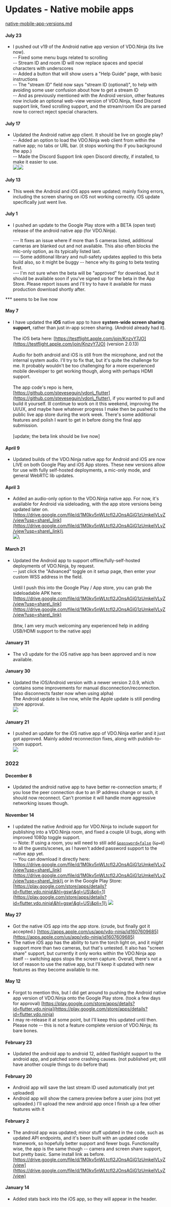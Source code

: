 # Updates - Native mobile apps

[native-mobile-app-versions.md](../steves-helper-apps/native-mobile-app-versions.md "mention")

#### July 23

* I pushed out v19 of the Android native app version of VDO.Ninja (its live now).\
  \-- Fixed some menu bugs related to scrolling\
  \-- Stream ID and room ID will now replace spaces and special characters with underscores\
  \-- Added a button that will show users a "Help Guide" page, with basic instructions\
  \-- The "stream ID" field now says "stream ID (optional)", to help with avoiding some user confusion about how to get a stream ID\
  \-- And as previously mentioned with the Android version, other features now include an optional web-view version of VDO.Ninja, fixed Discord support link, fixed scrolling support, and the stream/room IDs are parsed now to correct reject special characters.

#### July 17

* Updated the Android native app client. It should be live on google play?\
  \-- Added an option to load the VDO.Ninja web client from within the native app; no tabs or URL bar. (it stops working tho if you background the app.)\
  \-- Made the Discord Support link open Discord directly, if installed, to make it easier to use.\
  ![](<../.gitbook/assets/image (5).png>)![](<../.gitbook/assets/image (6).png>)

#### July 13

* This week the Android and iOS apps were updated; mainly fixing errors, including the screen sharing on iOS not working correctly. iOS update specifically just went live.

#### July 1

*   I pushed an update to the Google Play store with a BETA (open test) release of the android native app (for VDO.Ninja).

    \--- It fixes an issue where if more than 5 cameras listed, additional cameras are blanked out and not available. This also often blocks the mic-only option, as its typically listed last.\
    \--- Some additional library and null-safety updates applied to this beta build also, so it might be buggy -- hence why its going to beta testing first.\
    \--- I'm not sure when the beta will be "approved" for download, but it should be available soon if you've signed up for the beta in the App Store. Please report issues and I'll try to have it available for mass production download shortly after.

\*\*\* seems to be live now

#### May 7

* I have updated the **iOS** native app to have **system-wide screen sharing support**, rather than just in-app screen sharing. (Android already had it).\
  \
  The iOS beta here: [https://testflight.apple.com/join/KnzvY7JO](https://testflight.apple.com/join/KnzvY7JO) (version 2.0.13)\
  \
  Audio for both android and iOS is still from the microphone, and not the internal system audio. I'll try to fix that, but it's quite the challenge for me. It probably wouldn't be too challenging for a more experienced mobile developer to get working though, along with perhaps HDMI support.\
  \
  The app code's repo is here, [https://github.com/steveseguin/vdon\_flutter](https://github.com/steveseguin/vdon\_flutter), if you wanted to pull and build it yourself. Ill continue to work on it this weekend, improving the UI/UX, and maybe have whatever progress I make then be pushed to the public live app store during the work week. There's some additional features and polish I want to get in before doing the final app submission.\
  \
  \[update; the beta link should be live now]

#### April 9

* Updated builds of the VDO.Ninja native app for Android and iOS are now LIVE on both Google Play and iOS App stores. These new versions allow for use with fully self-hosted deployments, a mic-only mode, and general WebRTC lib updates.

#### April 3

* Added an audio-only option to the VDO.Ninja native app. For now, it's available for Android via sideloading, with the app store versions being updated later on.\
  [https://drive.google.com/file/d/1M0kv5nWLtcfl2JOnsAGiG1zUmkeIVLyZ/view?usp=share\_link](https://drive.google.com/file/d/1M0kv5nWLtcfl2JOnsAGiG1zUmkeIVLyZ/view?usp=share\_link)\
  \
  ![](<../.gitbook/assets/image (180).png>)\


#### March 21

* Updated the Android app to support offline/fully-self-hosted deployments of VDO.Ninja, by request.\
  \-- just click the "Advanced" toggle on it setup page, then enter your custom WSS address in the field.\
  \
  Until I push this into the Google Play / App store, you can grab the sideloadable APK here: [https://drive.google.com/file/d/1M0kv5nWLtcfl2JOnsAGiG1zUmkeIVLyZ/view?usp=share\_link](https://drive.google.com/file/d/1M0kv5nWLtcfl2JOnsAGiG1zUmkeIVLyZ/view?usp=share\_link) \
  \
  (btw, I am very much welcoming any experienced help in adding USB/HDMI support to the native app)

#### January 31

* &#x20;The v3 update for the iOS native app has been approved and is now available.

#### January 30

* Updated the iOS/Android version with a newer version 2.0.9, which contains some improvements for manual disconnection/reconnection. (also disconnects faster now when using alpha)\
  The Android update is live now, while the Apple update is still pending store approval.\
  ![](<../.gitbook/assets/image (7) (1) (1) (3).png>)

#### January 21

* I pushed an update for the iOS native app of VDO.Ninja earlier and it just got approved. Mainly added reconnection fixes, along with publish-to-room support.\
  ![](<../.gitbook/assets/image (2) (10).png>)

### 2022

#### December 8

* Updated the android native app to have better re-connection smarts; if you lose the peer connection due to an IP address change or such, it should now reconnect. Can't promise it will handle more aggressive networking issues though.

#### November 14

* I updated the native Android app for VDO.Ninja to include support for publishing into a VDO.Ninja room, and fixed a couple UI bugs, along with improved 1080p toggle support.\
  \-- Note: If using a room, you will need to still add [`&password=false`](../general-settings/password.md) (`&p=0`) to all the guests/scenes, as I haven't added password support to the native app yet.\
  \-- You can download it directly here: [https://drive.google.com/file/d/1M0kv5nWLtcfl2JOnsAGiG1zUmkeIVLyZ/view?usp=share\_link](https://drive.google.com/file/d/1M0kv5nWLtcfl2JOnsAGiG1zUmkeIVLyZ/view?usp=share\_link)\
  or in the Google Play Store:\
  [https://play.google.com/store/apps/details?id=flutter.vdo.ninja\&hl=gsw\&gl=US\&pli=1](https://play.google.com/store/apps/details?id=flutter.vdo.ninja\&hl=gsw\&gl=US\&pli=1)\
  ![](<../.gitbook/assets/image (6) (5).png>)&#x20;

#### May 27

* Got the native iOS app into the app store. (crude, but finally got it accepted.) [https://apps.apple.com/us/app/vdo-ninja/id1607609685](https://apps.apple.com/us/app/vdo-ninja/id1607609685)
* The native iOS app has the ability to turn the torch light on, and it _might_ support more than two cameras, but that's untested. It also has "screen share" support, but currently it only works within the VDO.Ninja app itself -- switching apps stops the screen capture. Overall, there's not a lot of reason to use the native app, but I'll keep it updated with new features as they become available to me.

#### May 12

* Forgot to mention this, but I did get around to pushing the Android native app version of VDO.Ninja onto the Google Play store. (took a few days for approval) [https://play.google.com/store/apps/details?id=flutter.vdo.ninja](https://play.google.com/store/apps/details?id=flutter.vdo.ninja)
* I may re-release it at some point, but I'll keep this updated until then. Please note -- this is not a feature complete version of VDO.Ninja; its bare bones.

#### February 23

* Updated the android app to android 12, added flashlight support to the android app, and patched some crashing causes. (not published yet; still have another couple things to do before that)

#### February 20

* Android app will save the last stream ID used automatically (not yet uploaded)
* Android app will show the camera preview before a user joins (not yet uploaded.) I'll upload the new android app once I finish up a few other features with it

#### February 2

* The android app was updated; minor stuff updated in the code, such as updated API endpoints, and it's been built with an updated code framework, so hopefully better support and fewer bugs. Functionality wise, the app is the same though -- camera and screen share support, but pretty basic. Same install link as before. [https://drive.google.com/file/d/1M0kv5nWLtcfl2JOnsAGiG1zUmkeIVLyZ/view](https://drive.google.com/file/d/1M0kv5nWLtcfl2JOnsAGiG1zUmkeIVLyZ/view)

#### January 14

* Added stats back into the iOS app, so they will appear in the header.
